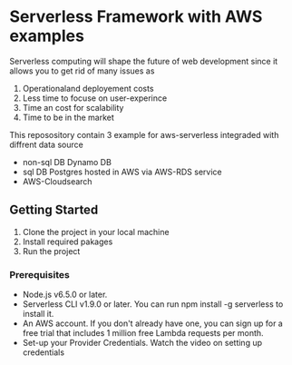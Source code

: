 # Serverless Framework with AWS examples


Serverless computing will shape the future of web development since it allows you to get rid of many issues as 

1. Operationaland deployement costs
2. Less time to focuse on user-experince 
3. Time an cost for scalability 
4. Time to be in the market 

This reposository contain 3 example for aws-serverless integraded with diffrent data source
* non-sql DB Dynamo DB 
* sql DB Postgres hosted in AWS via AWS-RDS service
* AWS-Cloudsearch 


## Getting Started
 1. Clone the project in your local machine 
 2. Install required pakages 
 3. Run the project
### Prerequisites

* Node.js v6.5.0 or later.
* Serverless CLI v1.9.0 or later. You can run npm install -g serverless to install it.
* An AWS account. If you don't already have one, you can sign up for a free trial that includes 1 million free Lambda requests per month.
* Set-up your Provider Credentials. Watch the video on setting up credentials



